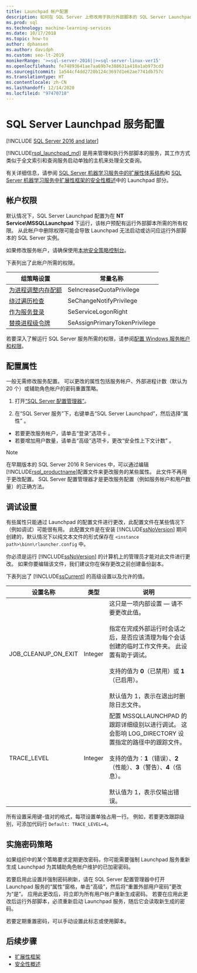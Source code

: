 ```yaml
---
title: Launchpad 帐户配置
description: 如何在 SQL Server 上修改用于执行外部脚本的 SQL Server Launchpad 服务帐户。
ms.prod: sql
ms.technology: machine-learning-services
ms.date: 10/17/2018
ms.topic: how-to
author: dphansen
ms.author: davidph
ms.custom: seo-lt-2019
monikerRange: '>=sql-server-2016||>=sql-server-linux-ver15'
ms.openlocfilehash: fe74893641ae7aa69b7e388631a418a1ab973cd3
ms.sourcegitcommit: 1a544cf4dd2720b124c3697d1e62ae7741db757c
ms.translationtype: HT
ms.contentlocale: zh-CN
ms.lasthandoff: 12/14/2020
ms.locfileid: "97470718"
---
```

# <a name="sql-server-launchpad-service-configuration"></a>SQL Server Launchpad 服务配置
[!INCLUDE [SQL Server 2016 and later](../../includes/applies-to-version/sqlserver2016.md)]

[!INCLUDE[rsql_launchpad_md](../../includes/rsql-launchpad-md.md)] 是用来管理和执行外部脚本的服务，其工作方式类似于全文索引和查询服务启动单独的主机来处理全文查询。

有关详细信息，请参阅 [SQL Server 机器学习服务中的扩展性体系结构](../../machine-learning/concepts/extensibility-framework.md#launchpad)和 [SQL Server 机器学习服务中扩展性框架的安全性概述](../../machine-learning/concepts/security.md#launchpad)中的 Launchpad 部分。

## <a name="account-permissions"></a>帐户权限

默认情况下，SQL Server Launchpad 配置为在 **NT Service\MSSQLLaunchpad** 下运行，该帐户预配有运行外部脚本所需的所有权限。 从此帐户中删除权限可能会导致 Launchpad 无法启动或访问应运行外部脚本的 SQL Server 实例。

如果修改服务帐户，请确保使用[本地安全策略控制台](/windows/security/threat-protection/security-policy-settings/how-to-configure-security-policy-settings)。

下表列出了此帐户所需的权限。

| 组策略设置 | 常量名称 |
|----------------------|---------------|
| [为进程调整内存配额](/windows/security/threat-protection/security-policy-settings/adjust-memory-quotas-for-a-process) | SeIncreaseQuotaPrivilege | 
| [绕过遍历检查](/windows/security/threat-protection/security-policy-settings/bypass-traverse-checking) | SeChangeNotifyPrivilege | 
| [作为服务登录](/windows/security/threat-protection/security-policy-settings/log-on-as-a-service) | SeServiceLogonRight | 
| [替换进程级令牌](/windows/security/threat-protection/security-policy-settings/replace-a-process-level-token) | SeAssignPrimaryTokenPrivilege | 

若要深入了解运行 SQL Server 服务所需的权限，请参阅[配置 Windows 服务帐户和权限](../../database-engine/configure-windows/configure-windows-service-accounts-and-permissions.md)。

<a name="bkmk_ChangingConfig"></a> 

## <a name="configuration-properties"></a>配置属性

一般无需修改服务配置。 可以更改的属性包括服务帐户、外部进程计数（默认为 20 个）或辅助角色帐户的密码重置策略。

1. 打开[“SQL Server 配置管理器”](../../relational-databases/sql-server-configuration-manager.md)。

2. 在“SQL Server 服务”下，右键单击“SQL Server Launchpad”，然后选择“属性”  。
  + 若要更改服务帐户，请单击“登录”选项卡  。
  + 若要增加用户数量，请单击“高级”选项卡，更改“安全性上下文计数”   。

> [!Note]
> 在早期版本的 SQL Server 2016 R Services 中，可以通过编辑 [!INCLUDE[rsql_productname](../../includes/rsql-productname-md.md)]配置文件来更改服务的某些属性。 此文件不再用于更改配置。 SQL Server 配置管理器才是更改服务配置（例如服务帐户和用户数量）的正确方法。

## <a name="debug-settings"></a>调试设置

有些属性只能通过 Launchpad 的配置文件进行更改，此配置文件在某些情况下（例如调试）可能很有用。 此配置文件是在安装 [!INCLUDE[ssNoVersion](../../includes/ssnoversion-md.md)] 期间创建的，默认情况下以纯文本文件的形式保存在 `<instance path>\binn\rlauncher.config` 中。

你必须是运行 [!INCLUDE[ssNoVersion](../../includes/ssnoversion-md.md)] 的计算机上的管理员才能对此文件进行更改。 如果你要编辑该文件，我们建议你在保存更改之前创建备份副本。

下表列出了 [!INCLUDE[ssCurrent](../../includes/sscurrent-md.md)] 的高级设置以及允许的值。

|**设置名称**|类型 |**说明**|
|----|----|----|
|JOB\_CLEANUP\_ON\_EXIT|Integer |这只是一项内部设置 — 请不要更改此值。 </br></br>指定在完成外部运行时会话之后，是否应该清理为每个会话创建的临时工作文件夹。 此设置有助于调试。 </br></br>支持的值为 **0**（已禁用）或 **1**（已启用）。 </br></br>默认值为 1，表示在退出时删除日志文件。|
|TRACE\_LEVEL|Integer |配置 MSSQLLAUNCHPAD 的跟踪详细级别以进行调试。 这会影响 LOG_DIRECTORY 设置指定的路径中的跟踪文件。 </br></br>支持的值为：**1**（错误）、**2**（性能）、**3**（警告）、**4**（信息）。 </br></br>默认值为 1，表示仅输出错误。|

所有设置采用键-值对的格式，每项设置单独占用一行。 例如，若要更改跟踪级别，可添加代码行 `Default: TRACE_LEVEL=4`。

<a name="bkmk_EnforcePolicy"></a>

## <a name="enforcing-password-policy"></a>实施密码策略

如果组织中的某个策略要求定期更改密码，你可能需要强制 Launchpad 服务重新生成 Launchpad 为其辅助角色帐户维护的已加密密码。

若要启用此设置并强制密码刷新，请在 SQL Server 配置管理器中打开 Launchpad 服务的“属性”窗格，单击“高级”，然后将“重置外部用户密码”更改为“是”。     应用此更改后，将立即为所有用户帐户重新生成密码。 若要在应用此更改后运行外部脚本，必须重新启动 Launchpad 服务，随后它会读取新生成的密码。

若要定期重置密码，可以手动设置此标志或使用脚本。

## <a name="next-steps"></a>后续步骤

+ [扩展性框架](../concepts/extensibility-framework.md)
+ [安全性概述](../concepts/security.md)
